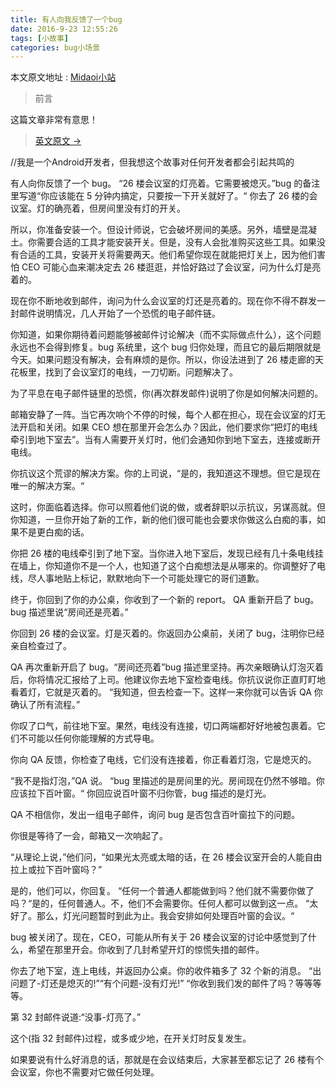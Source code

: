```yaml
---
title: 有人向我反馈了一个bug
date: 2016-9-23 12:55:26
tags: [小故事]
categories: bug小场景
---
```

本文原文地址 : [Midaoi小站](http://www.midaoi.com/2015/08/28/bug/)
>前言

这篇文章非常有意思！ 

> [英文原文 →](http://www.reddit.com/r/ProgrammerHumor/comments/2spd2s/when_someone_gives_you_a_bug_long/)


//我是一个Android开发者，但我想这个故事对任何开发者都会引起共鸣的
<!--more-->
有人向你反馈了一个 bug。 “26 楼会议室的灯亮着。它需要被熄灭。”bug 的备注里写道“你应该能在 5 分钟内搞定，只要按一下开关就好了。“ 你去了 26 楼的会议室。灯的确亮着，但房间里没有灯的开关。

所以，你准备安装一个。但设计师说，它会破坏房间的美感。另外，墙壁是混凝土。你需要合适的工具才能安装开关。但是，没有人会批准购买这些工具。如果没有合适的工具，安装开关将需要两天。他们希望你现在就能把灯关上，因为他们害怕 CEO 可能心血来潮决定去 26 楼逛逛，并恰好路过了会议室，问为什么灯是亮着的。

现在你不断地收到邮件，询问为什么会议室的灯还是亮着的。现在你不得不群发一封邮件说明情况，几人开始了一个恐慌的电子邮件链。

你知道，如果你期待着问题能够被邮件讨论解决（而不实际做点什么），这个问题永远也不会得到修复。bug 系统里，这个 bug 归你处理，而且它的最后期限就是今天。如果问题没有解决，会有麻烦的是你。所以，你设法进到了 26 楼走廊的天花板里，找到了会议室灯的电线，一刀切断。问题解决了。

为了平息在电子邮件链里的恐慌，你(再次群发邮件)说明了你是如何解决问题的。

邮箱安静了一阵。当它再次响个不停的时候，每个人都在担心，现在会议室的灯无法开启和关闭。如果 CEO 想在那里开会怎么办？因此，他们要求你“把灯的电线牵引到地下室去”。当有人需要开关灯时，他们会通知你到地下室去，连接或断开电线。

你抗议这个荒谬的解决方案。你的上司说，“是的，我知道这不理想。但它是现在唯一的解决方案。“

这时，你面临着选择。你可以照着他们说的做，或者辞职以示抗议，另谋高就。但你知道，一旦你开始了新的工作，新的他们很可能也会要求你做这么白痴的事，如果不是更白痴的话。

你把 26 楼的电线牵引到了地下室。当你进入地下室后，发现已经有几十条电线挂在墙上，你知道你不是一个人，也知道了这个白痴想法是从哪来的。你调整好了电线，尽人事地贴上标记，默默地向下一个可能处理它的哥们道歉。

终于，你回到了你的办公桌，你收到了一个新的 report。 QA 重新开启了 bug。bug 描述里说“房间还是亮着。”

你回到 26 楼的会议室。灯是灭着的。你返回办公桌前，关闭了 bug，注明你已经亲自检查过了。

QA 再次重新开启了 bug。“房间还亮着”bug 描述里坚持。再次亲眼确认灯泡灭着后，你将情况汇报给了上司。他建议你去地下室检查电线。你抗议说你正直盯盯地看着灯，它就是灭着的。 “我知道，但去检查一下。这样一来你就可以告诉 QA 你确认了所有流程。”

你叹了口气，前往地下室。果然，电线没有连接，切口两端都好好地被包裹着。它们不可能以任何你能理解的方式导电。

你向 QA 反馈，你检查了电线，它们没有连接着，你正看着灯泡，它是熄灭的。

“我不是指灯泡，”QA 说。 “bug 里描述的是房间里的光。房间现在仍然不够暗。你应该拉下百叶窗。“
你回应说百叶窗不归你管，bug 描述的是灯光。

QA 不相信你，发出一组电子邮件，询问 bug 是否包含百叶窗拉下的问题。

你很是等待了一会，邮箱又一次响起了。 

“从理论上说，”他们问，“如果光太亮或太暗的话，在 26 楼会议室开会的人能自由拉上或拉下百叶窗吗？”

是的，他们可以，你回复。 “任何一个普通人都能做到吗？他们就不需要你做了吗？“是的，任何普通人。不，他们不会需要你。任何人都可以做到这一点。 “太好了。那么，灯光问题暂时到此为止。我会安排如何处理百叶窗的会议。“

bug 被关闭了。现在，CEO，可能从所有关于 26 楼会议室的讨论中感觉到了什么，希望在那里开会。你收到了几封希望开灯的惊慌失措的邮件。

你去了地下室，连上电线，并返回办公桌。你的收件箱多了 32 个新的消息。 “出问题了-灯还是熄灭的!”“有个问题-没有灯光!” “你收到我们发的邮件了吗？等等等等。

第 32 封邮件说道:“没事-灯亮了。”

这个(指 32 封邮件)过程，或多或少地，在开关灯时反复发生。

如果要说有什么好消息的话，那就是在会议结束后，大家甚至都忘记了 26 楼有个会议室，你也不需要对它做任何处理。